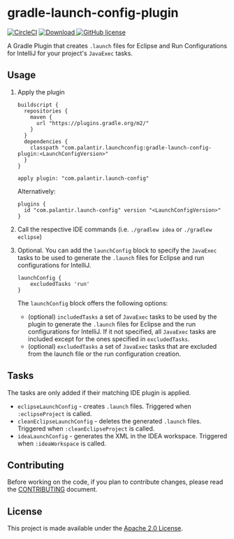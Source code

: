 gradle-launch-config-plugin
===========================
[![CircleCI](https://circleci.com/gh/palantir/gradle-launch-config-plugin.svg?style=svg)](https://circleci.com/gh/palantir/gradle-launch-config-plugin)
[ ![Download](https://api.bintray.com/packages/palantir/releases/gradle-launch-config-plugin/images/download.svg) ](https://bintray.com/palantir/releases/gradle-launch-config-plugin/_latestVersion)
[![GitHub license](https://img.shields.io/badge/license-Apache%202-blue.svg)](https://raw.githubusercontent.com/palantir/gradle-launch-config-plugin/develop/LICENSE)

A Gradle Plugin that creates `.launch` files for Eclipse and Run Configurations for IntelliJ for your project's
`JavaExec` tasks.

Usage
-----
1. Apply the plugin

    ```
    buildscript {
      repositories {
        maven {
          url "https://plugins.gradle.org/m2/"
        }
      }
      dependencies {
        classpath "com.palantir.launchconfig:gradle-launch-config-plugin:<LaunchConfigVersion>"
      }
    }

    apply plugin: "com.palantir.launch-config"
    ```

    Alternatively:

    ```
    plugins {
      id "com.palantir.launch-config" version "<LaunchConfigVersion>"
    }
    ```
2. Call the respective IDE commands (i.e. `./gradlew idea` or `./gradlew eclipse`)
3. Optional. You can add the `launchConfig` block to specify the `JavaExec` tasks to be used to generate the `.launch`
files for Eclipse and run configurations for IntelliJ.

    ```
    launchConfig {
        excludedTasks 'run'
    }
    ```

    The `launchConfig` block offers the following options:
     * (optional) `includedTasks` a set of `JavaExec` tasks to be used by the plugin to generate the `.launch` files for
     Eclipse and the run configurations for IntelliJ. If it not specified, all `JavaExec` tasks are included except
     for the ones specified in `excludedTasks`.
     * (optional) `excludedTasks` a set of `JavaExec` tasks that are excluded from the launch file or the run configuration
     creation.

Tasks
-----
The tasks are only added if their matching IDE plugin is applied.

- `eclipseLaunchConfig` - creates `.launch` files. Triggered when `:eclipseProject` is called.
- `cleanEclipseLaunchConfig` - deletes the generated `.launch` files. Triggered when `:cleanEclipseProject` is called.
- `ideaLaunchConfig` - generates the XML in the IDEA workspace. Triggered when `:ideaWorkspace` is called.

Contributing
------------
Before working on the code, if you plan to contribute changes, please read the [CONTRIBUTING](CONTRIBUTING.md) document.

License
-------
This project is made available under the [Apache 2.0 License][license].


[license]: http://www.apache.org/licenses/LICENSE-2.0
